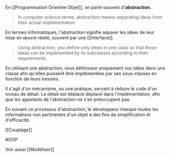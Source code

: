 En [[Programmation Orientée Objet]], on parle souvent d'**abstraction.**

>In computer science terms, abstraction means separating ideas from their actual implementation.

En termes informatiques, l'abstraction signifie séparer les idées de leur mise en œuvre réelle, souvent par une [[Interface]].

> Using abstraction, you define only ideas in one class so that those ideas can be implemented by its subclasses according to their requirements.

En utilisant une abstraction, vous définissez uniquement vos idées dans une classe afin qu'elles puissent être implémentées par ses sous-classes en fonction de leurs besoins.

Il s'agit d'un mécanisme, ou une pratique, servant à réduire le code d'un niveau de détail. Le détail est déplacé déplacé dans l'implémentation, afin que les appelants de l'abstraction ne s'en préoccupent pas.

En suivant ce processus d'abstraction, le développeur masque toutes les informations non pertinentes d'un objet à des fins de simplification et d'efficacité.

[[Couplage]]

#OOP

Voir aussi [[Modéliser]]